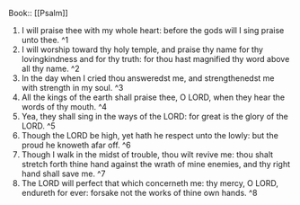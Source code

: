  Book:: [[Psalm]]
 1. I will praise thee with my whole heart: before the gods will I sing praise unto thee. ^1
 2. I will worship toward thy holy temple, and praise thy name for thy lovingkindness and for thy truth: for thou hast magnified thy word above all thy name. ^2
 3. In the day when I cried thou answeredst me, and strengthenedst me with strength in my soul. ^3
 4. All the kings of the earth shall praise thee, O LORD, when they hear the words of thy mouth. ^4
 5. Yea, they shall sing in the ways of the LORD: for great is the glory of the LORD. ^5
 6. Though the LORD be high, yet hath he respect unto the lowly: but the proud he knoweth afar off. ^6
 7. Though I walk in the midst of trouble, thou wilt revive me: thou shalt stretch forth thine hand against the wrath of mine enemies, and thy right hand shall save me. ^7
 8. The LORD will perfect that which concerneth me: thy mercy, O LORD, endureth for ever: forsake not the works of thine own hands. ^8
